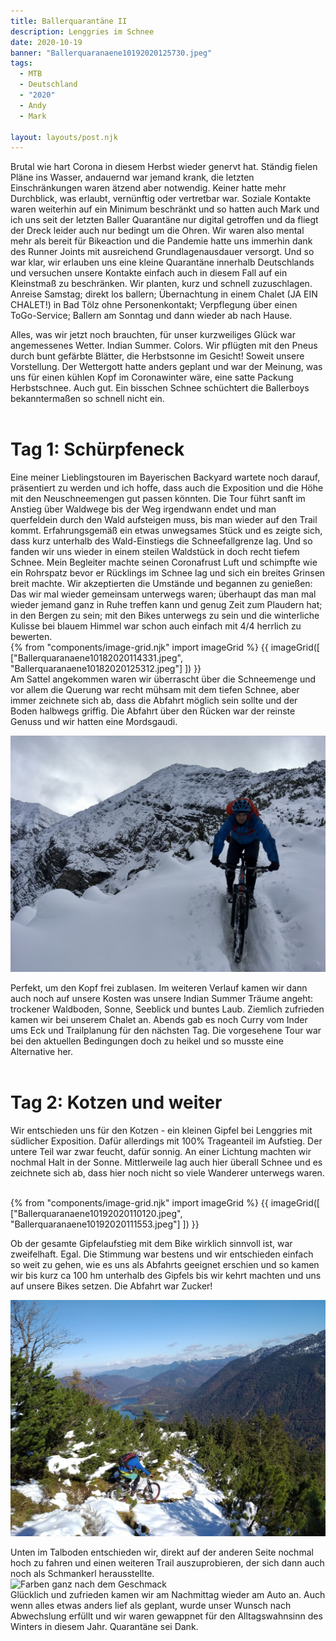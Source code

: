 ```yaml
---
title: Ballerquarantäne II
description: Lenggries im Schnee
date: 2020-10-19
banner: "Ballerquaranaene10192020125730.jpeg"
tags:
  - MTB
  - Deutschland
  - "2020"
  - Andy
  - Mark

layout: layouts/post.njk
---
```


Brutal wie hart Corona in diesem Herbst wieder genervt hat. Ständig fielen Pläne ins Wasser, andauernd war jemand krank, die letzten Einschränkungen waren ätzend aber notwendig. Keiner hatte mehr Durchblick, was erlaubt, vernünftig oder vertretbar war. Soziale Kontakte waren weiterhin auf ein Minimum beschränkt und so hatten auch Mark und ich uns seit der letzten Baller Quarantäne nur digital getroffen und da fliegt der Dreck leider auch nur bedingt um die Ohren. Wir waren also mental mehr als bereit für Bikeaction und die Pandemie hatte uns immerhin dank des Runner Joints mit ausreichend Grundlagenausdauer versorgt. Und so war klar, wir erlauben uns eine kleine Quarantäne innerhalb Deutschlands und versuchen unsere Kontakte einfach auch in diesem Fall auf ein Kleinstmaß zu beschränken. Wir planten, kurz und schnell zuzuschlagen. Anreise Samstag; direkt los ballern; Übernachtung in einem Chalet (JA EIN CHALET!) in Bad Tölz ohne Personenkontakt; Verpflegung über einen ToGo-Service; Ballern am Sonntag und dann wieder ab nach Hause.

Alles, was wir jetzt noch brauchten, für unser kurzweiliges Glück war angemessenes Wetter. Indian Summer. Colors. Wir pflügten mit den Pneus durch bunt gefärbte Blätter, die Herbstsonne im Gesicht! Soweit unsere Vorstellung. Der Wettergott hatte anders geplant und war der Meinung, was uns für einen kühlen Kopf im Coronawinter wäre, eine satte Packung Herbstschnee. Auch gut. Ein bisschen Schnee schüchtert die Ballerboys bekanntermaßen so schnell nicht ein.
<br>
<br>

# Tag 1: Schürpfeneck

Eine meiner Lieblingstouren im Bayerischen Backyard wartete noch darauf, präsentiert zu werden und ich hoffe, dass auch die Exposition und die Höhe mit den Neuschneemengen gut passen könnten. Die Tour führt sanft im Anstieg über Waldwege bis der Weg irgendwann endet und man querfeldein durch den Wald aufsteigen muss, bis man wieder auf den Trail kommt. Erfahrungsgemäß ein etwas unwegsames Stück und es zeigte sich, dass kurz unterhalb des Wald-Einstiegs die Schneefallgrenze lag. Und so fanden wir uns wieder in einem steilen Waldstück in doch recht tiefem Schnee. Mein Begleiter machte seinen Coronafrust Luft und schimpfte wie ein Rohrspatz bevor er Rücklings im Schnee lag und sich ein breites Grinsen breit machte. Wir akzeptierten die Umstände und begannen zu genießen: Das wir mal wieder gemeinsam unterwegs waren; überhaupt das man mal wieder jemand ganz in Ruhe treffen kann und genug Zeit zum Plaudern hat; in den Bergen zu sein; mit den Bikes unterwegs zu sein und die winterliche Kulisse bei blauem Himmel war schon auch einfach mit 4/4 herrlich zu bewerten.
<br>
{% from "components/image-grid.njk" import imageGrid %}
{{ imageGrid([
 ["Ballerquaranaene10182020114331.jpeg", "Ballerquaranaene10182020125312.jpeg"]
]) }}
<br>
Am Sattel angekommen waren wir überrascht über die Schneemenge und vor allem die Querung war recht mühsam mit dem tiefen Schnee, aber immer zeichnete sich ab, dass die Abfahrt möglich sein sollte und der Boden halbwegs griffig. Die Abfahrt über den Rücken war der reinste Genuss und wir hatten eine Mordsgaudi.

![White ride](media/Ballerquaranaene10182020134241.jpeg)

Perfekt, um den Kopf frei zublasen. Im weiteren Verlauf kamen wir dann auch noch auf unsere Kosten was unsere Indian Summer Träume angeht: trockener Waldboden, Sonne, Seeblick und buntes Laub. Ziemlich zufrieden kamen wir bei unserem Chalet an. Abends gab es noch Curry vom Inder ums Eck und Trailplanung für den nächsten Tag. Die vorgesehene Tour war bei den aktuellen Bedingungen doch zu heikel und so musste eine Alternative her.
<br>
<br>

# Tag 2: Kotzen und weiter

Wir entschieden uns für den Kotzen - ein kleinen Gipfel bei Lenggries mit südlicher Exposition. Dafür allerdings mit 100% Trageanteil im Aufstieg. Der untere Teil war zwar feucht, dafür sonnig. An einer Lichtung machten wir nochmal Halt in der Sonne. Mittlerweile lag auch hier überall Schnee und es zeichnete sich ab, dass hier noch nicht so viele Wanderer unterwegs waren. 

<br>
{% from "components/image-grid.njk" import imageGrid %}
{{ imageGrid([
 ["Ballerquaranaene10192020110120.jpeg", "Ballerquaranaene10192020111553.jpeg"]
]) }}
<br>

Ob der gesamte Gipfelaufstieg mit dem Bike wirklich sinnvoll ist, war zweifelhaft. Egal. Die Stimmung war bestens und wir entschieden einfach so weit zu gehen, wie es uns als Abfahrts geeignet erschien und so kamen wir bis kurz ca 100 hm unterhalb des Gipfels bis wir kehrt machten und uns auf unsere Bikes setzen. Die Abfahrt war Zucker! 

![Abfahrt mit Seeblick](media/Ballerquaranaene10192020125407.jpeg)

Unten im Talboden entschieden wir, direkt auf der anderen Seite nochmal hoch zu fahren und einen weiteren Trail auszuprobieren, der sich dann auch noch als Schmankerl herausstellte.
<br>
![Farben ganz nach dem Geschmack](media/Ballerquaranaene10192020132942.jpeg)
<br>
Glücklich und zufrieden kamen wir am Nachmittag wieder am Auto an. Auch wenn alles etwas anders lief als geplant, wurde unser Wunsch nach Abwechslung erfüllt und wir waren gewappnet für den Alltagswahnsinn des Winters in diesem Jahr. Quarantäne sei Dank.
